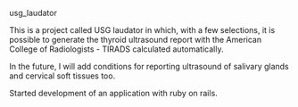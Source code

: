 
usg_laudator

This is a project called USG laudator in which, with a few selections, it is possible to generate the thyroid ultrasound report with the American College of Radiologists - TIRADS calculated automatically. 

In the future, I will add conditions for reporting ultrasound of salivary glands and cervical soft tissues too.

Started development of an application with ruby on rails.

